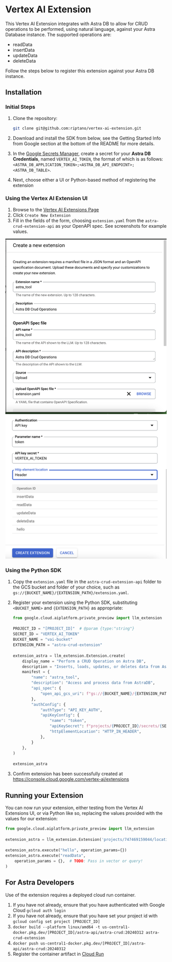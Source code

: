  # Vertex AI Extension

This Vertex AI Extension integrates with Astra DB to allow for CRUD operations to be performed, using natural language, against your Astra Database instance. The supported operations are:

- readData
- insertData
- updateData
- deleteData

Follow the steps below to register this extension against your Astra DB instance.

## Installation

### Initial Steps

1. Clone the repository:

    ```bash
    git clone git@github.com:riptano/vertex-ai-extension.git
    ```

2. Download and install the SDK from below, see the Getting Started Info from Google section at the bottom of the README for more details.
3. In the [Google Secrets Manager](https://console.cloud.google.com/security/secret-manager), create a secret for your **Astra DB Credentials**, named `VERTEX_AI_TOKEN`, the format of which is as follows: `<ASTRA_DB_APPLICATION_TOKEN>;<ASTRA_DB_API_ENDPOINT>;<ASTRA_DB_TABLE>`.
4. Next, choose either a UI or Python-based method of registering the extension

### Using the Vertex AI Extension UI

1. Browse to the [Vertex AI Extensions Page](https://console.cloud.google.com/vertex-ai/extensions)
2. Click `Create New Extension`
3. Fill in the fields of the form, choosing `extension.yaml` from the `astra-crud-extension-api` as your OpenAPI spec. See screenshots for example values.

![Example of Registering Astra Extension](images/vertexai1.png)
![Example of Registering Astra Extension](images/vertexai2.png)

### Using the Python SDK

1. Copy the `extension.yaml` file in the `astra-crud-extension-api` folder to the GCS bucket and folder of your choice, such as `gs://{BUCKET_NAME}/{EXTENSION_PATH}/extension.yaml`.
2. Register your extension using the Python SDK, substituting `<BUCKET_NAME>` and `{EXTENSION_PATH}` as appropriate:

    ```python
    from google.cloud.aiplatform.private_preview import llm_extension
  
    PROJECT_ID = "[PROJECT_ID]"  # @param {type:"string"}
    SECRET_ID = "VERTEX_AI_TOKEN"
    BUCKET_NAME = "vai-bucket"
    EXTENSION_PATH = "astra-crud-extension"
    
    extension_astra = llm_extension.Extension.create(
        display_name = "Perform a CRUD Operation on Astra DB",
        description = "Inserts, loads, updates, or deletes data from Astra DB and returns it to the user",
        manifest = {
            "name": "astra_tool",
            "description": "Access and process data from AstraDB",
            "api_spec": {
                "open_api_gcs_uri": f"gs://{BUCKET_NAME}/{EXTENSION_PATH}/extension.yaml"
            },
            "authConfig": {
                "authType": "API_KEY_AUTH",
                "apiKeyConfig": {
                    "name": "token",
                    "apiKeySecret": f"projects/{PROJECT_ID}/secrets/{SECRET_ID}/versions/1",
                    "httpElementLocation": "HTTP_IN_HEADER",
                },
            }
        },
    )
    
    extension_astra
    ```

3. Confirm extension has been successfully created at <https://console.cloud.google.com/vertex-ai/extensions>

## Running your Extension

You can now run your extension, either testing from the Vertex AI Extensions UI, or via Python like so, replacing the values provided with the values for our extension:

```python
from google.cloud.aiplatform.private_preview import llm_extension

extension_astra = llm_extension.Extension('projects/747469159044/locations/us-central1/extensions/7011612038606618624')

extension_astra.execute("hello", operation_params={})
extension_astra.execute("readData",
    operation_params = {},  # TODO: Pass in vector or query!
)
```

## For Astra Developers

Use of the extension requires a deployed cloud run container.

1. If you have not already, ensure that you have authenticated with Google Cloud `gcloud auth login`
2. If you have not already, ensure that you have set your project id with `gcloud config set project [PROJECT_ID]`
3. `docker build --platform linux/amd64 -t us-central1-docker.pkg.dev/[PROJECT_ID]/astra-api/astra-crud:20240312 astra-crud-extension`
4. `docker push us-central1-docker.pkg.dev/[PROJECT_ID]/astra-api/astra-crud:20240312`
5. Register the container artifact in [Cloud Run](https://console.cloud.google.com/run/create)
